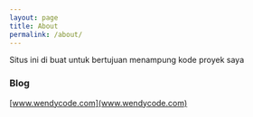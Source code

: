 ```yaml
---
layout: page
title: About
permalink: /about/
---
```


Situs ini di buat untuk bertujuan menampung kode proyek saya

### Blog

[www.wendycode.com](www.wendycode.com)
